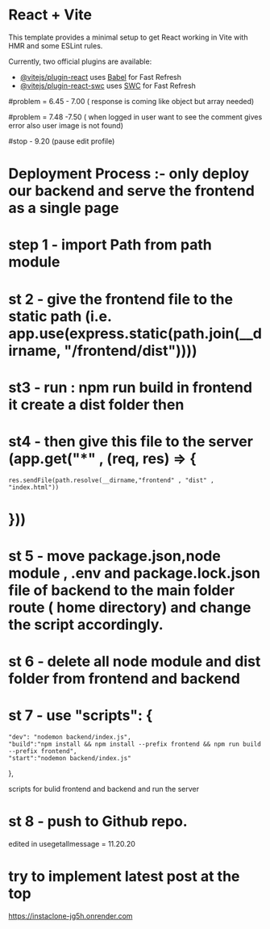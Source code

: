# React + Vite

This template provides a minimal setup to get React working in Vite with HMR and some ESLint rules.

Currently, two official plugins are available:

- [@vitejs/plugin-react](https://github.com/vitejs/vite-plugin-react/blob/main/packages/plugin-react/README.md) uses [Babel](https://babeljs.io/) for Fast Refresh
- [@vitejs/plugin-react-swc](https://github.com/vitejs/vite-plugin-react-swc) uses [SWC](https://swc.rs/) for Fast Refresh


#problem = 6.45 - 7.00 ( response is coming like object but array needed)

#problem = 7.48 -7.50 ( when logged in user want to see the comment gives error also user image is not found)

#stop - 9.20 (pause edit profile)



# Deployment Process :- only deploy our backend and serve the frontend as a single page

# step 1 - import Path from path module 
# st 2 - give the frontend file to the static path (i.e. app.use(express.static(path.join(__dirname, "/frontend/dist"))))

# st3 - run : npm run build in frontend it create a dist folder then 
# st4 - then give this file to the server (app.get("*" , (req, res) => {
    res.sendFile(path.resolve(__dirname,"frontend" , "dist" , "index.html"))
# }))

# st 5 -  move package.json,node module , .env and package.lock.json file of backend to the main folder route ( home directory) and change the script accordingly.

# st 6 - delete all node module and dist folder from frontend and backend

# st 7 - use   "scripts": {
    "dev": "nodemon backend/index.js",
    "build":"npm install && npm install --prefix frontend && npm run build --prefix frontend",
    "start":"nodemon backend/index.js"
  }, 

  scripts for bulid frontend and backend and run the server

# st 8 - push to Github repo.



edited in usegetallmessage = 11.20.20


# try to implement latest post at the top


https://instaclone-jg5h.onrender.com